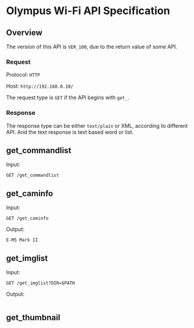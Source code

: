 # Olympus Wi-Fi API Specification

## Overview

The version of this API is ```VER_100```, due to the return value of some API.

### Request

Protocol: ```HTTP```

Host: ```http://192.168.0.10/```

The request type is ```GET``` if the API begins with ```get_```.

### Response

The response type can be either ```text/plain``` or XML, according to different API. And the text response is text based word or list.

## get\_commandlist

Input:
```
GET /get_commandlist
```

## get\_caminfo

Input:
```
GET /get_caminfo
```

Output:
```
E-M5 Mark II
```

## get\_imglist

Input:
```
GET /get_imglist?DIR=$PATH
```

Output:
```
```

## get\_thumbnail
